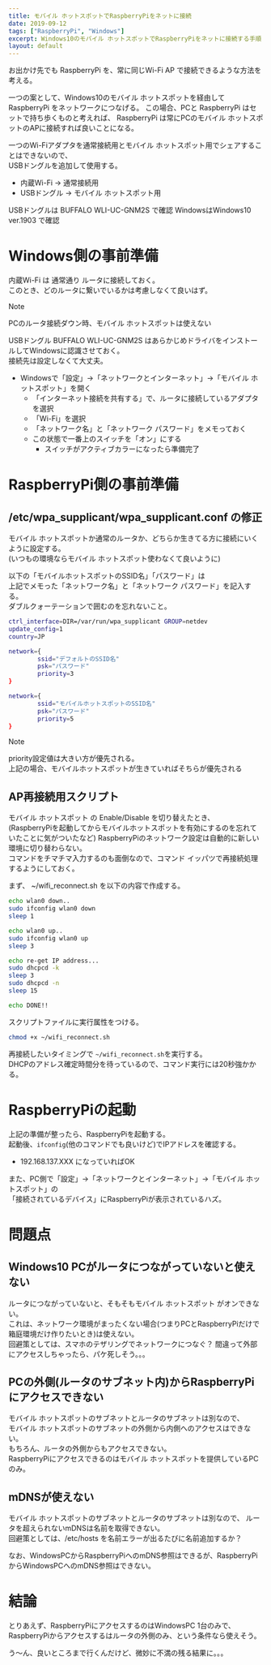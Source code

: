 ```yaml
---
title: モバイル ホットスポットでRaspberryPiをネットに接続
date: 2019-09-12
tags: ["RaspberryPi", "Windows"]
excerpt: Windows10のモバイル ホットスポットでRaspberryPiをネットに接続する手順
layout: default
---
```


お出かけ先でも RaspberryPi を、常に同じWi-Fi AP で接続できるような方法を考える。

一つの案として、Windows10のモバイル ホットスポットを経由して RaspberryPi をネットワークにつなげる。
この場合、PCと RaspberryPi はセットで持ち歩くものと考えれば、 
RaspberryPi は常にPCのモバイル ホットスポットのAPに接続すれば良いことになる。  

一つのWi-Fiアダプタを通常接続用とモバイル ホットスポット用でシェアすることはできないので、  
USBドングルを追加して使用する。

- 内蔵Wi-Fi → 通常接続用
- USBドングル → モバイル ホットスポット用

USBドングルは BUFFALO WLI-UC-GNM2S で確認
WindowsはWindows10 ver.1903 で確認

# Windows側の事前準備

内蔵Wi-Fi は 通常通り ルータに接続しておく。  
このとき、どのルータに繋いでいるかは考慮しなくて良いはず。  

>[!NOTE]
>PCのルータ接続ダウン時、モバイル ホットスポットは使えない

USBドングル BUFFALO WLI-UC-GNM2S はあらかじめドライバをインストールしてWindowsに認識させておく。  
接続先は設定しなくて大丈夫。

- Windowsで「設定」→「ネットワークとインターネット」→「モバイル ホットスポット」を開く
    - 「インターネット接続を共有する」で、ルータに接続しているアダプタを選択
    - 「Wi-Fi」を選択
    - 「ネットワーク名」と「ネットワーク パスワード」をメモっておく
    - この状態で一番上のスイッチを「オン」にする
        - スイッチがアクティブカラーになったら準備完了

# RaspberryPi側の事前準備

## /etc/wpa_supplicant/wpa_supplicant.conf の修正

モバイル ホットスポットか通常のルータか、どちらか生きてる方に接続にいくように設定する。  
(いつもの環境ならモバイル ホットスポット使わなくて良いように)  

以下の「モバイルホットスポットのSSID名」「パスワード」は  
上記でメモった「ネットワーク名」と「ネットワーク パスワード」を記入する。  
ダブルクォーテーションで囲むのを忘れないこと。  

```bash
ctrl_interface=DIR=/var/run/wpa_supplicant GROUP=netdev
update_config=1
country=JP

network={
        ssid="デフォルトのSSID名"
        psk="パスワード"
        priority=3
}

network={
        ssid="モバイルホットスポットのSSID名"
        psk="パスワード"
        priority=5
}
```

>[!NOTE]
> priority設定値は大きい方が優先される。  
上記の場合、モバイルホットスポットが生きていればそちらが優先される


## AP再接続用スクリプト

モバイル ホットスポット の Enable/Disable を切り替えたとき、  
(RaspberryPiを起動してからモバイルホットスポットを有効にするのを忘れていたことに気がついたなど)
RaspberryPiのネットワーク設定は自動的に新しい環境に切り替わらない。  
コマンドをチマチマ入力するのも面倒なので、コマンド イッパツで再接続処理するようにしておく。  

まず、 ~/wifi_reconnect.sh を以下の内容で作成する。  

```bash
echo wlan0 down..
sudo ifconfig wlan0 down
sleep 1

echo wlan0 up..
sudo ifconfig wlan0 up
sleep 3

echo re-get IP address...
sudo dhcpcd -k
sleep 3
sudo dhcpcd -n
sleep 15

echo DONE!!
```

スクリプトファイルに実行属性をつける。

```bash
chmod +x ~/wifi_reconnect.sh
```

再接続したいタイミングで ``~/wifi_reconnect.sh``を実行する。  
DHCPのアドレス確定時間分を待っているので、コマンド実行には20秒強かかる。  

# RaspberryPiの起動

上記の準備が整ったら、RaspberryPiを起動する。  
起動後、``ifconfig``(他のコマンドでも良いけど)でIPアドレスを確認する。

- 192.168.137.XXX になっていればOK



また、PC側で「設定」→「ネットワークとインターネット」→「モバイル ホットスポット」の  
「接続されているデバイス」にRaspberryPiが表示されているハズ。



# 問題点

## Windows10 PCがルータにつながっていないと使えない

ルータにつながっていないと、そもそもモバイル ホットスポット がオンできない。  
これは、ネットワーク環境がまったくない場合(つまりPCとRaspberryPiだけで箱庭環境だけ作りたいとき)は使えない。  
回避策としては、スマホのテザリングでネットワークにつなぐ？
間違って外部にアクセスしちゃったら、パケ死しそう。。。  

## PCの外側(ルータのサブネット内)からRaspberryPiにアクセスできない

モバイル ホットスポットのサブネットとルータのサブネットは別なので、  
モバイル ホットスポットのサブネットの外側から内側へのアクセスはできない。  
もちろん、ルータの外側からもアクセスできない。  
RaspberryPiにアクセスできるのはモバイル ホットスポットを提供しているPCのみ。  

## mDNSが使えない

モバイル ホットスポットのサブネットとルータのサブネットは別なので、
ルータを超えられないmDNSは名前を取得できない。  
回避策としては、/etc/hosts を名前エラーが出るたびに名前追加するか？  

なお、WindowsPCからRaspberryPiへのmDNS参照はできるが、RaspberryPiからWindowsPCへのmDNS参照はできない。  

# 結論

とりあえず、RaspberryPiにアクセスするのはWindowsPC 1台のみで、  
RaspberryPiからアクセスするはルータの外側のみ、という条件なら使えそう。  

う～ん、良いところまで行くんだけど、微妙に不満の残る結果に。。。  


